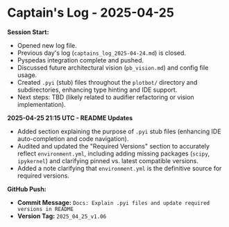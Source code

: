 # Captain's Log - 2025-04-25

**Session Start:**

*   Opened new log file.
*   Previous day's log (`captains_log_2025-04-24.md`) is closed.
*   Pyspedas integration complete and pushed.
*   Discussed future architectural vision (`pb_vision.md`) and config file usage.
*   Created `.pyi` (stub) files throughout the `plotbot/` directory and subdirectories, enhancing type hinting and IDE support.
*   Next steps: TBD (likely related to audifier refactoring or vision implementation). 

**2025-04-25 21:15 UTC - README Updates**

*   Added section explaining the purpose of `.pyi` stub files (enhancing IDE auto-completion and code navigation).
*   Audited and updated the "Required Versions" section to accurately reflect `environment.yml`, including adding missing packages (`scipy`, `ipykernel`) and clarifying pinned vs. latest compatible versions.
*   Added a note clarifying that `environment.yml` is the definitive source for required versions.

**GitHub Push:**
*   **Commit Message:** `Docs: Explain .pyi files and update required versions in README`
*   **Version Tag:** `2025_04_25_v1.06` 